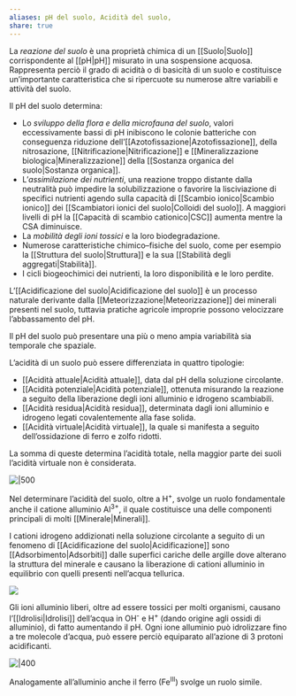 ```yaml
---
aliases: pH del suolo, Acidità del suolo,
share: true
---
```

La *reazione del suolo* è una proprietà chimica di un [[Suolo|Suolo]] corrispondente al [[pH|pH]] misurato in una sospensione acquosa.
Rappresenta perciò il grado di acidità o di basicità di un suolo e costituisce un’importante caratteristica che si ripercuote su numerose altre variabili e attività del suolo.

Il pH del suolo determina:
- Lo *sviluppo della flora e della microfauna del suolo*, valori eccessivamente bassi di pH inibiscono le colonie batteriche con conseguenza riduzione dell’[[Azotofissazione|Azotofissazione]], della nitrosazione, [[Nitrificazione|Nitrificazione]] e [[Mineralizzazione biologica|Mineralizzazione]] della [[Sostanza organica del suolo|Sostanza organica]].
- L’*assimilazione dei nutrienti*, una reazione troppo distante dalla neutralità può impedire la solubilizzazione o favorire la lisciviazione di specifici nutrienti agendo sulla capacità di [[Scambio ionico|Scambio ionico]] dei [[Scambiatori ionici del suolo|Colloidi del suolo]]. A maggiori livelli di pH la [[Capacità di scambio cationico|CSC]] aumenta mentre la CSA diminuisce.
- La *mobilità degli ioni tossici* e la loro biodegradazione.
- Numerose caratteristiche chimico–fisiche del suolo, come per esempio la [[Struttura del suolo|Struttura]] e la sua [[Stabilità degli aggregati|Stabilità]].
- I cicli biogeochimici dei nutrienti, la loro disponibilità e le loro perdite.

L’[[Acidificazione del suolo|Acidificazione del suolo]] è un processo naturale derivante dalla [[Meteorizzazione|Meteorizzazione]] dei minerali presenti nel suolo, tuttavia pratiche agricole improprie possono velocizzare l’abbassamento del pH.

Il pH del suolo può presentare una più o meno ampia variabilità sia temporale che spaziale.

L’acidità di un suolo può essere differenziata in quattro tipologie:
- [[Acidità attuale|Acidità attuale]], data dal pH della soluzione circolante.
- [[Acidità potenziale|Acidità potenziale]], ottenuta misurando la reazione a seguito della liberazione degli ioni alluminio e idrogeno scambiabili.
- [[Acidità residua|Acidità residua]], determinata dagli ioni alluminio e idrogeno legati covalentemente alla fase solida.
- [[Acidità virtuale|Acidità virtuale]], la quale si manifesta a seguito dell’ossidazione di ferro e zolfo ridotti.

La somma di queste determina l’acidità totale, nella maggior parte dei suoli l’acidità virtuale non è considerata.

![|500](c2598b95cbd6ec8bff188abbda8fcc27_MD5%201.png)

Nel determinare l’acidità del suolo, oltre a H<sup>+</sup>, svolge un ruolo fondamentale anche il catione alluminio Al<sup>3+</sup>, il quale costituisce una delle componenti principali di molti [[Minerale|Minerali]].

I cationi idrogeno addizionati nella soluzione circolante a seguito di un fenomeno di [[Acidificazione del suolo|Acidificazione]] sono [[Adsorbimento|Adsorbiti]] dalle superfici cariche delle argille dove alterano la struttura del minerale e causano la liberazione di cationi alluminio in equilibrio con quelli presenti nell’acqua tellurica.

![](795e797fb4dd6793b13bec40ccc40e83_MD5%201.png)

Gli ioni alluminio liberi, oltre ad essere tossici per molti organismi, causano l’[[Idrolisi|Idrolisi]] dell’acqua in OH<sup>-</sup> e H<sup>+</sup> (dando origine agli ossidi di alluminio), di fatto aumentando il pH.
Ogni ione alluminio può idrolizzare fino a tre molecole d’acqua, può essere perciò equiparato all’azione di 3 protoni acidificanti.

![|400](bc15c23205f705cd0b412fea9c93676f_MD5%201.png)

Analogamente all’alluminio anche il ferro (Fe<sup>III</sup>) svolge un ruolo simile.